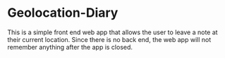 # Geolocation-Diary
This is a simple front end web app that allows the user to leave a note at their current location. Since there is no back end, 
the web app will not remember anything after the app is closed.
